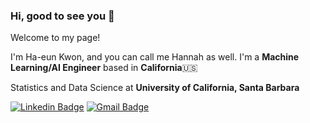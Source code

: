 ### Hi, good to see you 👋

Welcome to my page! 

I'm Ha-eun Kwon, and you can call me Hannah as well. I'm a **Machine Learning/AI Engineer** based in **California**🇺🇸

Statistics and Data Science at **University of California, Santa Barbara**


[![Linkedin Badge](https://img.shields.io/badge/-LinkedIn-blue?style=flat-square&logo=Linkedin&logoColor=white&link=https://www.linkedin.com/in/ha-eun-kwon/)](https://www.linkedin.com/in/ha-eun-kwon/)
[![Gmail Badge](https://img.shields.io/badge/Gmail-d14836?style=flat-square&logo=Gmail&logoColor=white&link=mailto:gkdms115@gmail.com)](mailto:gkdms115@gmail.com)
                                    
<!--
**hkwon327/hkwon327** is a ✨ _special_ ✨ repository because its `README.md` (this file) appears on your GitHub profile.

Here are some ideas to get you started:

- 🔭 I’m currently working on ...
- 🌱 I’m currently learning ...
- 👯 I’m looking to collaborate on ...
- 🤔 I’m looking for help with ...
- 💬 Ask me about ...
- 📫 How to reach me: ...
- 😄 Pronouns: ...
- ⚡ Fun fact: ...
-->
